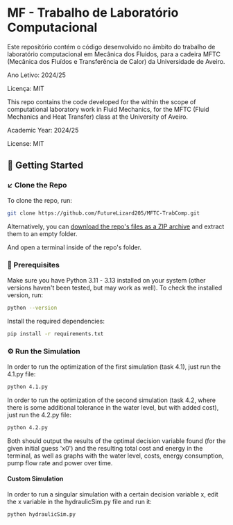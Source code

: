 # MF - Trabalho de Laboratório Computacional

Este repositório contém o código desenvolvido no âmbito do trabalho de laboratório computacional em Mecânica dos Fluidos, para a cadeira MFTC (Mecânica dos Fluídos e Transferência de Calor) da Universidade de Aveiro.

Ano Letivo: 2024/25

Licença: MIT

This repo contains the code developed for the within the scope of computational laboratory work in Fluid Mechanics, for the MFTC (Fluid Mechanics and Heat Transfer) class at the University of Aveiro.

Academic Year: 2024/25

License: MIT

## 🚀 Getting Started

### ↙️ Clone the Repo

To clone the repo, run:

```bash
git clone https://github.com/FutureLizard205/MFTC-TrabComp.git
```

Alternatively, you can [download the repo's files as a ZIP archive](https://github.com/FutureLizard205/MFTC-TrabComp/archive/refs/heads/main.zip) and extract them to an empty folder.

And open a terminal inside of the repo's folder.

### 🔧 Prerequisites

Make sure you have Python 3.11 - 3.13 installed on your system (other versions haven't been tested, but may work as well). To check the installed version, run:

```bash
python --version
```

Install the required dependencies:

```bash
pip install -r requirements.txt
```

### ⚙️ Run the Simulation

In order to run the optimization of the first simulation (task 4.1), just run the 4.1.py file:

```bash
python 4.1.py
```

In order to run the optimization of the second simulation (task 4.2, where there is some additional tolerance in the water level, but with added cost), just run the 4.2.py file:

```bash
python 4.2.py
```

Both should output the results of the optimal decision variable found (for the given initial guess 'x0') and the resulting total cost and energy in the terminal, as well as graphs with the water level, costs, energy consumption, pump flow rate and power over time.

#### Custom Simulation

In order to run a singular simulation with a certain decision variable x, edit the x variable in the hydraulicSim.py file and run it:

```bash
python hydraulicSim.py
```